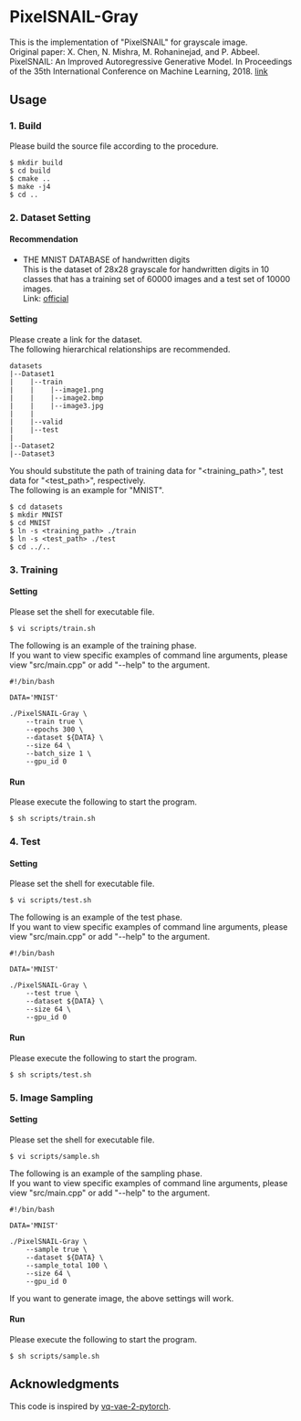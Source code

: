 # PixelSNAIL-Gray
This is the implementation of "PixelSNAIL" for grayscale image.<br>
Original paper: X. Chen, N. Mishra, M. Rohaninejad, and P. Abbeel. PixelSNAIL: An Improved Autoregressive Generative Model. In Proceedings of the 35th International Conference on Machine Learning, 2018. [link](https://proceedings.mlr.press/v80/chen18h.html)

## Usage

### 1. Build
Please build the source file according to the procedure.
~~~
$ mkdir build
$ cd build
$ cmake ..
$ make -j4
$ cd ..
~~~

### 2. Dataset Setting

#### Recommendation
- THE MNIST DATABASE of handwritten digits<br>
This is the dataset of 28x28 grayscale for handwritten digits in 10 classes that has a training set of 60000 images and a test set of 10000 images.<br>
Link: [official](http://yann.lecun.com/exdb/mnist/)

#### Setting

Please create a link for the dataset.<br>
The following hierarchical relationships are recommended.

~~~
datasets
|--Dataset1
|    |--train
|    |    |--image1.png
|    |    |--image2.bmp
|    |    |--image3.jpg
|    |
|    |--valid
|    |--test
|
|--Dataset2
|--Dataset3
~~~

You should substitute the path of training data for "<training_path>", test data for "<test_path>", respectively.<br>
The following is an example for "MNIST".
~~~
$ cd datasets
$ mkdir MNIST
$ cd MNIST
$ ln -s <training_path> ./train
$ ln -s <test_path> ./test
$ cd ../..
~~~

### 3. Training

#### Setting
Please set the shell for executable file.
~~~
$ vi scripts/train.sh
~~~
The following is an example of the training phase.<br>
If you want to view specific examples of command line arguments, please view "src/main.cpp" or add "--help" to the argument.
~~~
#!/bin/bash

DATA='MNIST'

./PixelSNAIL-Gray \
    --train true \
    --epochs 300 \
    --dataset ${DATA} \
    --size 64 \
    --batch_size 1 \
    --gpu_id 0
~~~

#### Run
Please execute the following to start the program.
~~~
$ sh scripts/train.sh
~~~

### 4. Test

#### Setting
Please set the shell for executable file.
~~~
$ vi scripts/test.sh
~~~
The following is an example of the test phase.<br>
If you want to view specific examples of command line arguments, please view "src/main.cpp" or add "--help" to the argument.
~~~
#!/bin/bash

DATA='MNIST'

./PixelSNAIL-Gray \
    --test true \
    --dataset ${DATA} \
    --size 64 \
    --gpu_id 0
~~~

#### Run
Please execute the following to start the program.
~~~
$ sh scripts/test.sh
~~~

### 5. Image Sampling

#### Setting
Please set the shell for executable file.
~~~
$ vi scripts/sample.sh
~~~
The following is an example of the sampling phase.<br>
If you want to view specific examples of command line arguments, please view "src/main.cpp" or add "--help" to the argument.
~~~
#!/bin/bash

DATA='MNIST'

./PixelSNAIL-Gray \
    --sample true \
    --dataset ${DATA} \
    --sample_total 100 \
    --size 64 \
    --gpu_id 0
~~~
If you want to generate image, the above settings will work.

#### Run
Please execute the following to start the program.
~~~
$ sh scripts/sample.sh
~~~


## Acknowledgments
This code is inspired by [vq-vae-2-pytorch](https://github.com/rosinality/vq-vae-2-pytorch).
